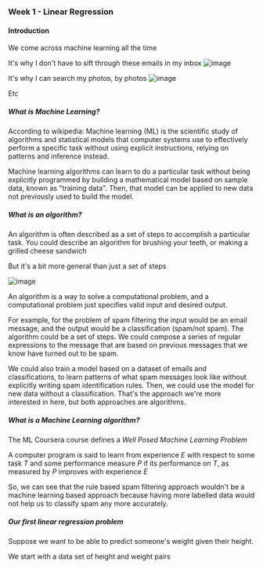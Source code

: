 ### Week 1 - Linear Regression

#### Introduction

We come across  machine learning all the time 

It's why I don't have to sift through these emails in my inbox
![image](https://user-images.githubusercontent.com/3072877/54230636-b88ad900-44fe-11e9-8c64-c930b0fae89c.png)

It's why I can search my photos, by photos
![image](https://user-images.githubusercontent.com/3072877/54230780-0bfd2700-44ff-11e9-9672-5ff4436178fd.png)

Etc 

##### What is Machine Learning?

According to wikipedia:
Machine learning (ML) is the scientific study of algorithms and statistical models that computer systems use to 
effectively perform a specific task without using explicit instructions, relying on patterns and inference instead.


Machine learning algorithms can learn to do a particular task without being explicitly programmed by building a 
mathematical model based on sample data, known as "training data". Then, that model can be applied to new data 
not previously used to build the model. 


##### What is an algorithm?

An algorithm is often described as a set of steps to accomplish a particular task. You could describe an algorithm 
for brushing your teeth, or making a grilled cheese sandwich 

But it's a bit more general than just a set of steps 

![image](https://user-images.githubusercontent.com/3072877/54241751-f21d0d80-4519-11e9-83d8-28a700f4fd44.png)

An algorithm is a way to solve a computational problem, and a computational problem just specifies valid input and 
desired output. 

For example, for the problem of spam filtering the input would be an email message, and the output would be a 
classification (spam/not spam). The algorithm could be a set of steps. We could compose a series of regular expressions to 
the message that are based on previous messages that we know have turned out to be spam. 

We could also train a model based on a dataset of emails and classifications, to learn patterns of what spam messages 
look like without explicitly writing spam identification rules. Then, we could use the model for new data without a 
classification. That's the approach we're more interested in here, but both approaches are algorithms.

##### What is a Machine Learning algorithm?

The ML Coursera course defines a *Well Posed Machine Learning Problem* 

A computer program is said to learn from experience *E* with respect to some task *T* and some performance measure *P* 
if its performance on *T*, as measured by *P* improves with experience *E*

So, we can see that the rule based spam filtering approach wouldn't be a machine learning based approach because having 
more labelled data would not help us to classify spam any more accurately. 

##### Our first linear regression problem

Suppose we want to be able to predict someone's weight given their height. 

We start with a data set of height and weight pairs


